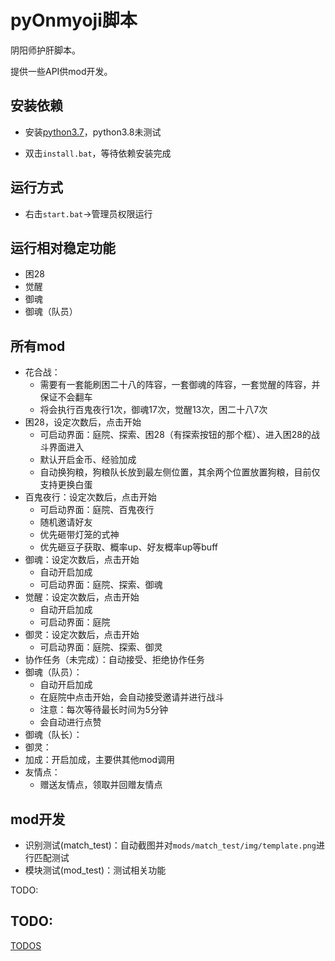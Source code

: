 # pyOnmyoji脚本

阴阳师护肝脚本。

提供一些API供mod开发。

## 安装依赖

- 安装[python3.7](https://www.python.org/ftp/python/3.7.7/python-3.7.7.exe)，python3.8未测试

- 双击`install.bat`，等待依赖安装完成

## 运行方式

- 右击`start.bat`->管理员权限运行

## 运行相对稳定功能

- 困28
- 觉醒
- 御魂
- 御魂（队员）

## 所有mod

- 花合战：
  - 需要有一套能刷困二十八的阵容，一套御魂的阵容，一套觉醒的阵容，并保证不会翻车
  - 将会执行百鬼夜行1次，御魂17次，觉醒13次，困二十八7次
- 困28，设定次数后，点击开始
  - 可启动界面：庭院、探索、困28（有探索按钮的那个框）、进入困28的战斗界面进入
  - 默认开启金币、经验加成
  - 自动换狗粮，狗粮队长放到最左侧位置，其余两个位置放置狗粮，目前仅支持更换白蛋
- 百鬼夜行：设定次数后，点击开始
  - 可启动界面：庭院、百鬼夜行
  - 随机邀请好友
  - 优先砸带灯笼的式神
  - 优先砸豆子获取、概率up、好友概率up等buff
- 御魂：设定次数后，点击开始
  - 自动开启加成
  - 可启动界面：庭院、探索、御魂
- 觉醒：设定次数后，点击开始
  - 自动开启加成
  - 可启动界面：庭院
- 御灵：设定次数后，点击开始
  - 可启动界面：庭院、探索、御灵
- 协作任务（未完成）：自动接受、拒绝协作任务
- 御魂（队员）：
  - 自动开启加成
  - 在庭院中点击开始，会自动接受邀请并进行战斗
  - 注意：每次等待最长时间为5分钟
  - 会自动进行点赞
- 御魂（队长）：
- 御灵：
- 加成：开启加成，主要供其他mod调用
- 友情点：
  - 赠送友情点，领取并回赠友情点

## mod开发

- 识别测试(match_test)：自动截图并对`mods/match_test/img/template.png`进行匹配测试
- 模块测试(mod_test)：测试相关功能

TODO:

## TODO:

[TODOS](https://github.com/Pokerpoke/pyOnmyoji/projects/1)
